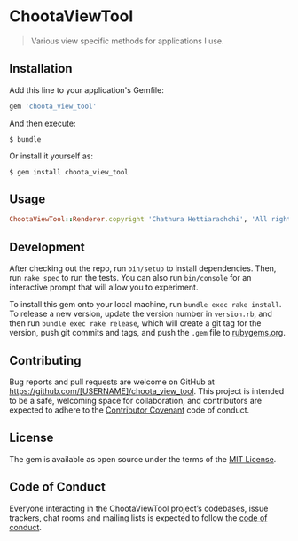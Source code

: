 # ChootaViewTool

> Various view specific methods for applications I use.

## Installation

Add this line to your application's Gemfile:

```ruby
gem 'choota_view_tool'
```

And then execute:

    $ bundle

Or install it yourself as:

    $ gem install choota_view_tool

## Usage

```ruby
ChootaViewTool::Renderer.copyright 'Chathura Hettiarachchi', 'All rights reserved'
```

## Development

After checking out the repo, run `bin/setup` to install dependencies. Then, run `rake spec` to run the tests. You can also run `bin/console` for an interactive prompt that will allow you to experiment.

To install this gem onto your local machine, run `bundle exec rake install`. To release a new version, update the version number in `version.rb`, and then run `bundle exec rake release`, which will create a git tag for the version, push git commits and tags, and push the `.gem` file to [rubygems.org](https://rubygems.org).

## Contributing

Bug reports and pull requests are welcome on GitHub at https://github.com/[USERNAME]/choota_view_tool. This project is intended to be a safe, welcoming space for collaboration, and contributors are expected to adhere to the [Contributor Covenant](http://contributor-covenant.org) code of conduct.

## License

The gem is available as open source under the terms of the [MIT License](https://opensource.org/licenses/MIT).

## Code of Conduct

Everyone interacting in the ChootaViewTool project’s codebases, issue trackers, chat rooms and mailing lists is expected to follow the [code of conduct](https://github.com/[USERNAME]/choota_view_tool/blob/master/CODE_OF_CONDUCT.md).
